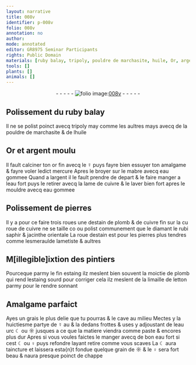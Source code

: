 ```yaml
---
layout: narrative
title: 008v
identifier: p-008v
folio: 008v
annotation: no
author:
mode: annotated
editor: GR8975 Seminar Participants
rights: Public Domain
materials: [ruby balay, tripoly, pouldre de marchasite, huile, Or, argent, or, ☿, mercure, mabre, eau gommee, cuivre, pierres, estain, plomb, diamant, rubi, saphir, jacinthe orientale, esmeraulde, ametiste, estaing, limaille de letton, grais, eau, ☾, ☼, eau fort, ♀]
tools: []
plants: []
animals: []
---
```


<div class="folio" align="center">- - - - - <a href="http://gallica.bnf.fr/ark:/12148/btv1b10500001g/f22.image" target="_blank"><img src="https://cu-mkp.github.io/2017-workshop-edition/assets/photo-icon.png" alt="folio image: " style="display:inline-block; margin-bottom:-3px;"/>008v</a> - - - - - </div>    

## Polissement du <span class="m">ruby balay</span>

 
Il ne se polist poinct avecq <span class="m">tripoly</span> may comme les aultres mays avecq de la <span class="m">pouldre de marchasite</span> & de l<span class="m">huile</span>
   

## <span class="m">Or</span> et <span class="m">argent</span> moulu

 
Il fault calciner ton <span class="m">or</span> fin avecq le <span class="m">☿</span> puys fayre bien essuyer ton amalgame & fayre voler ledict <span class="m">mercure</span> Apres le broyer sur le <span class="m">mabre</span> avecq <span class="m">eau gommee</span> Quand a l<span class="m">argent</span> il le fault prendre de depart & le faire manger a leau fort puys le retirer avecq la lame de <span class="m">cuivre</span> & le laver bien fort apres le mouldre avecq <span class="m">eau gommee</span>
   

## Polissement de <span class="m">pierres</span>

 
Il y a pour ce faire trois roues une d<span class="m">estain</span> de <span class="m">plomb</span> & de <span class="m">cuivre</span> fin sur la cu roue de <span class="m">cuivre</span> ne se taille co ou polist communement que le <span class="m">diamant</span> le <span class="m">rubi</span> <span class="m">saphir</span> & <span class="m">jacinthe orientale</span> La roue d<span class="m">estain</span> est pour les pierres plus tendres comme l<span class="m">esmeraulde</span> l<span class="m">ametiste</span> & aultres
   

## M[illegible]ixtion des <span class="pro">pintiers</span>

 
Pourceque parmy le fin <span class="m">estaing</span> ilz meslent bien souvent la <span class="ms">moictie</span> de <span class="m">plomb</span> qui rend l<span class="m">estaing</span> sourd pour corriger cela ilz meslent de la <span class="m">limaille de letton</span> parmy pour le rendre sonnant
   

## Amalgame parfaict

 
Ayes un <span class="m">grais</span> le plus delie que tu pourras & le cave au milieu Mectes y la <span class="ms">huictiesme partye</span> de <span class="m">☿</span> au & la dedans frottes & uses y adjoustant de l<span class="m">eau</span> urc <span class="m">☾</span> ou <span class="m">☼</span> jusques a ce que la matiere viendra comme paste & encores plus dur Apres si vous voules faictes le manger avecq de bon <span class="m">eau fort</span> si cest <span class="m">☾</span> ou <span class="m">♀</span> puys refondre layant retire comme vous scaves La <span class="m">☾</span> aura taincture et laissera esta{n}t fondue quelque grain de <span class="m">☼</span> & le <span class="m">♀</span> sera fort beau & naura presque poinct de chappe
